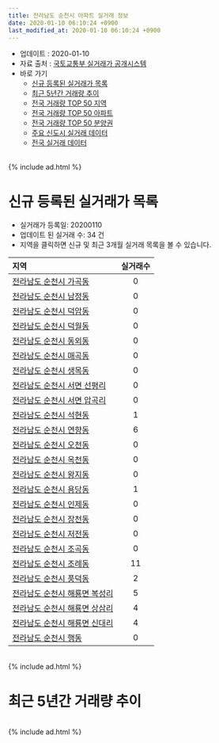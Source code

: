 ```yaml
---
title: 전라남도 순천시 아파트 실거래 정보
date: 2020-01-10 06:10:24 +0900
last_modified_at: 2020-01-10 06:10:24 +0900
---
```


* 업데이트 : 2020-01-10
* 자료 출처 : [국토교통부 실거래가 공개시스템](http://rt.molit.go.kr)
* 바로 가기
    * [신규 등록된 실거래가 목록](#신규-등록된-실거래가-목록)
    * [최근 5년간 거래량 추이](#최근-5년간-거래량-추이)
    * [전국 거래량 TOP 50 지역](https://inasie.github.io/apt-trade-info/최근-3개월-전국에서-가장-거래가-많이-발생한-지역)
    * [전국 거래량 TOP 50 아파트](https://inasie.github.io/apt-trade-info/최근-3개월-전국에서-가장-거래가-많이-발생한-아파트)
    * [전국 거래량 TOP 50 분양권](https://inasie.github.io/apt-trade-info/최근-3개월-전국에서-가장-거래가-많이-발생한-분양권)
    * [주요 신도시 실거래 데이터](https://inasie.github.io/apt-trade-info/주요-신도시)
    * [전국 실거래 데이터](https://inasie.github.io/apt-trade-info/전국)

<br>
{% include ad.html %}
<br>

# 신규 등록된 실거래가 목록
* 실거래가 등록일: 20200110
* 업데이트 된 실거래 수: 34 건
* 지역을 클릭하면 신규 및 최근 3개월 실거래 목록을 볼 수 있습니다.


|지역|실거래수|
|:---|:---:|
|[전라남도 순천시 가곡동](https://inasie.github.io/apt-trade-info/전라남도-순천시-가곡동)|0|
|[전라남도 순천시 남정동](https://inasie.github.io/apt-trade-info/전라남도-순천시-남정동)|0|
|[전라남도 순천시 덕암동](https://inasie.github.io/apt-trade-info/전라남도-순천시-덕암동)|0|
|[전라남도 순천시 덕월동](https://inasie.github.io/apt-trade-info/전라남도-순천시-덕월동)|0|
|[전라남도 순천시 동외동](https://inasie.github.io/apt-trade-info/전라남도-순천시-동외동)|0|
|[전라남도 순천시 매곡동](https://inasie.github.io/apt-trade-info/전라남도-순천시-매곡동)|0|
|[전라남도 순천시 생목동](https://inasie.github.io/apt-trade-info/전라남도-순천시-생목동)|0|
|[전라남도 순천시 서면 선평리](https://inasie.github.io/apt-trade-info/전라남도-순천시-서면-선평리)|0|
|[전라남도 순천시 서면 압곡리](https://inasie.github.io/apt-trade-info/전라남도-순천시-서면-압곡리)|0|
|[전라남도 순천시 석현동](https://inasie.github.io/apt-trade-info/전라남도-순천시-석현동)|1|
|[전라남도 순천시 연향동](https://inasie.github.io/apt-trade-info/전라남도-순천시-연향동)|6|
|[전라남도 순천시 오천동](https://inasie.github.io/apt-trade-info/전라남도-순천시-오천동)|0|
|[전라남도 순천시 옥천동](https://inasie.github.io/apt-trade-info/전라남도-순천시-옥천동)|0|
|[전라남도 순천시 왕지동](https://inasie.github.io/apt-trade-info/전라남도-순천시-왕지동)|0|
|[전라남도 순천시 용당동](https://inasie.github.io/apt-trade-info/전라남도-순천시-용당동)|1|
|[전라남도 순천시 인제동](https://inasie.github.io/apt-trade-info/전라남도-순천시-인제동)|0|
|[전라남도 순천시 장천동](https://inasie.github.io/apt-trade-info/전라남도-순천시-장천동)|0|
|[전라남도 순천시 저전동](https://inasie.github.io/apt-trade-info/전라남도-순천시-저전동)|0|
|[전라남도 순천시 조곡동](https://inasie.github.io/apt-trade-info/전라남도-순천시-조곡동)|0|
|[전라남도 순천시 조례동](https://inasie.github.io/apt-trade-info/전라남도-순천시-조례동)|11|
|[전라남도 순천시 풍덕동](https://inasie.github.io/apt-trade-info/전라남도-순천시-풍덕동)|2|
|[전라남도 순천시 해룡면 복성리](https://inasie.github.io/apt-trade-info/전라남도-순천시-해룡면-복성리)|5|
|[전라남도 순천시 해룡면 상삼리](https://inasie.github.io/apt-trade-info/전라남도-순천시-해룡면-상삼리)|4|
|[전라남도 순천시 해룡면 신대리](https://inasie.github.io/apt-trade-info/전라남도-순천시-해룡면-신대리)|4|
|[전라남도 순천시 행동](https://inasie.github.io/apt-trade-info/전라남도-순천시-행동)|0|


<br>
{% include ad.html %}
<br>

# 최근 5년간 거래량 추이


<div style="width:100%;">
    <canvas id="deal_progress" height="200"></canvas>
</div>

<script>
new Chart(document.getElementById("deal_progress"), {
    type: 'line',
    data: {
        labels: ['201501','201502','201503','201504','201505','201506','201507','201508','201509','201510','201511','201512','201601','201602','201603','201604','201605','201606','201607','201608','201609','201610','201611','201612','201701','201702','201703','201704','201705','201706','201707','201708','201709','201710','201711','201712','201801','201802','201803','201804','201805','201806','201807','201808','201809','201810','201811','201812','201901','201902','201903','201904','201905','201906','201907','201908','201909','201910','201911','201912','202001'],
        datasets: [{
            label: '매매',
            pointRadius: 1,
            data: [299, 230, 310, 286, 284, 375, 330, 330, 372, 336, 362, 399, 340, 390, 466, 426, 361, 408, 419, 440, 408, 461, 366, 350, 306, 382, 394, 356, 339, 323, 339, 288, 333, 274, 310, 296, 556, 421, 647, 405, 509, 459, 344, 451, 440, 499, 417, 343, 392, 358, 451, 425, 416, 410, 543, 853, 583, 456, 393, 337, 41],
            borderColor: "rgba(255, 201, 14, 1)",
            backgroundColor: "rgba(255, 201, 14, 0.5)",
            fill: false,
            lineTension: 0
        },{
            label: '전월세',
            pointRadius: 1,
            data: [366, 312, 323, 261, 218, 300, 296, 301, 286, 314, 297, 289, 352, 376, 340, 328, 341, 339, 371, 355, 315, 352, 358, 383, 383, 441, 362, 361, 313, 409, 290, 283, 313, 279, 341, 279, 326, 317, 440, 311, 261, 469, 332, 316, 262, 340, 291, 301, 395, 690, 334, 292, 601, 465, 295, 338, 374, 374, 343, 264, 58],
            borderColor: "rgba(0, 141, 185, 1)",
            backgroundColor: "rgba(0, 141, 185, 0.5)",
            fill: false,
            lineTension: 0
        }
        ]
    },
    options: {
        responsive: true,
        title: {
            display: false
        },
        tooltips: {
            mode: 'index',
            intersect: false
        },
        hover: {
            mode: 'nearest',
            intersect: true
        },
        scales: {
            xAxes: [{
                display: true,
                scaleLabel: {
                    display: true,
                    labelString: '년/월'
                }
            }],
            yAxes: [{
                display: true,
                ticks: {
                    suggestedMin: 0,
                },
                scaleLabel: {
                    display: true,
                    labelString: '실거래 수'
                }
            }]
        }
    }
});

</script>


<br>
{% include ad.html %}
<br>

